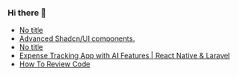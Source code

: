 ### Hi there 👋

<!-- daily.dev BOOKMARKS:START -->
- [No title](https://app.daily.dev/posts/Wp4hCKsno?utm_source=rss&utm_medium=bookmarks&utm_campaign=PnGboN99PhXCxFrWGGg2C)
- [Advanced Shadcn/UI components.](https://app.daily.dev/posts/Jgm2XBmYg?utm_source=rss&utm_medium=bookmarks&utm_campaign=PnGboN99PhXCxFrWGGg2C)
- [No title](https://app.daily.dev/posts/qv5C46Jrm?utm_source=rss&utm_medium=bookmarks&utm_campaign=PnGboN99PhXCxFrWGGg2C)
- [Expense Tracking App with AI Features | React Native &amp; Laravel](https://app.daily.dev/posts/yv1MWuH47?utm_source=rss&utm_medium=bookmarks&utm_campaign=PnGboN99PhXCxFrWGGg2C)
- [How To Review Code](https://app.daily.dev/posts/f5XYmFz7V?utm_source=rss&utm_medium=bookmarks&utm_campaign=PnGboN99PhXCxFrWGGg2C)
<!-- daily.dev BOOKMARKS:END -->

<!--
**dinesh4monto/dinesh4monto** is a ✨ _special_ ✨ repository because its `README.md` (this file) appears on your GitHub profile.

Here are some ideas to get you started:

- 🔭 I’m currently working on ...
- 🌱 I’m currently learning ...
- 👯 I’m looking to collaborate on ...
- 🤔 I’m looking for help with ...
- 💬 Ask me about ...
- 📫 How to reach me: ...
- 😄 Pronouns: ...
- ⚡ Fun fact: ...
-->

